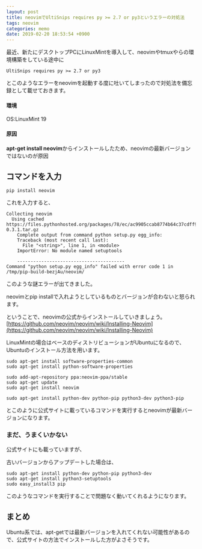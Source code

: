 ```yaml
---
layout: post
title: neovimでUltiSnips requires py >= 2.7 or py3というエラーの対処法
tags: neovim
categories: memo
date: 2019-02-20 18:53:54 +0900
---
```


最近、新たにデスクトップPCにLinuxMintを導入して、neovimやtmuxやらの環境構築をしている途中に

    UltiSnips requires py >= 2.7 or py3

とこのようなエラーをneovimを起動する度に吐いてしまったので対処法を備忘録として載せておきます。

#### 環境

OS:LinuxMint 19

#### 原因

**apt-get install neovim**からインストールしたため、neovimの最新バージョンではないのが原因

コマンドを入力
-------

    pip install neovim

これを入力すると、

    Collecting neovim
      Using cached https://files.pythonhosted.org/packages/78/ec/ac9905ccab8774b64c37cdff9e08db320c349eda0ae3161aebcac83e5590/neovim-0.3.1.tar.gz
        Complete output from command python setup.py egg_info:
        Traceback (most recent call last):
          File "<string>", line 1, in <module>
        ImportError: No module named setuptools
        
        ----------------------------------------
    Command "python setup.py egg_info" failed with error code 1 in /tmp/pip-build-bezjAu/neovim/
    

このような謎エラーが出てきました。

neovimとpip installで入れようとしているものとバージョンが合わないと怒られます。

ということで、neovimの公式からインストールしていきましょう。[https://github.com/neovim/neovim/wiki/Installing-Neovim](https://github.com/neovim/neovim/wiki/Installing-Neovim)

LinuxMintの場合はベースのディストリビューションがUbuntuになるので、Ubuntuのインストール方法を用います。

    sudo apt-get install software-properties-common
    sudo apt-get install python-software-properties
    
    sudo add-apt-repository ppa:neovim-ppa/stable
    sudo apt-get update
    sudo apt-get install neovim
    
    sudo apt-get install python-dev python-pip python3-dev python3-pip

とこのように公式サイトに載っているコマンドを実行するとneovimが最新バージョンになります。

### まだ、うまくいかない

公式サイトにも載っていますが、

古いバージョンからアップデートした場合は、

    sudo apt-get install python-dev python-pip python3-dev
    sudo apt-get install python3-setuptools
    sudo easy_install3 pip

このようなコマンドを実行することで問題なく動いてくれるようになります。

まとめ
---

Ubuntu系では、apt-getでは最新バージョンを入れてくれない可能性があるので、公式サイトの方法でインストールした方がよさそうです。